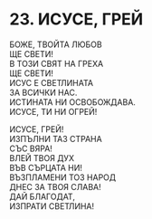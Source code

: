 # 23. ИСУСЕ, ГРЕЙ
  
БОЖЕ, ТВОЙТА ЛЮБОВ  
ЩЕ СВЕТИ!  
В ТОЗИ СВЯТ НА ГРЕХА  
ЩЕ СВЕТИ!  
ИСУС Е СВЕТЛИНАТА  
ЗА ВСИЧКИ НАС.  
ИСТИНАТА НИ ОСВОБОЖДАВА.  
ИСУСЕ, ТИ НИ ОГРЕЙ!  
  
ИСУСЕ, ГРЕЙ!  
ИЗПЪЛНИ ТАЗ СТРАНА  
СЪС ВЯРА!  
ВЛЕЙ ТВОЯ ДУХ  
ВЪВ СЪРЦАТА НИ!  
ВЪЗПЛАМЕНИ ТОЗ НАРОД  
ДНЕС ЗА ТВОЯ СЛАВА!  
ДАЙ БЛАГОДАТ,  
ИЗПРАТИ СВЕТЛИНА!  


<DownloadsButton pdf="/pdf/23-isuse-grey.pdf" />

<DownloadChordsButton pdf="/chords/23-isuse-grey_akord.pdf"/>
